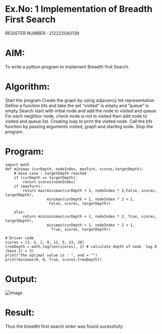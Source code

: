 # Ex.No: 1 Implementation of Breadth First Search

REGISTER NUMBER : 212222040139
# AIM:
To write a python program to implement Breadth first Search.

# Algorithm:
Start the program
Create the graph by using adjacency list representation
Define a function bfs and take the set “visited” is empty and “queue” is empty
Search start with initial node and add the node to visited and queue.
For each neighbor node, check node is not in visited then add node to visited and queue list.
Creating loop to print the visited node.
Call the bfs function by passing arguments visited, graph and starting node.
Stop the program.

# Program:
```
import math
def minimax (curDepth, nodeIndex, maxTurn, scores,targetDepth):
    # base case : targetDepth reached
    if (curDepth == targetDepth):
        return scores[nodeIndex]
    if (maxTurn):
        return max(minimax(curDepth + 1, nodeIndex * 2,False, scores, targetDepth),
                   minimax(curDepth + 1, nodeIndex * 2 + 1,
                    False, scores, targetDepth))
     
    else:
        return min(minimax(curDepth + 1, nodeIndex * 2, True, scores, targetDepth),
                   minimax(curDepth + 1, nodeIndex * 2 + 1,
                     True, scores, targetDepth))
     
# Driver code
scores = [3, 5, 2, 9, 12, 5, 23, 20]
treeDepth = math.log(len(scores), 2) # calculate depth of node  log 8 (base 2) = 3)
print("The optimal value is : ", end = "")
print(minimax(0, 0, True, scores,treeDepth))
```
# Output:
![image](https://github.com/user-attachments/assets/358fef5b-f306-4fb5-8f63-204ac7aeeae2)

# Result:
Thus the breadth first search order was found sucessfully.
